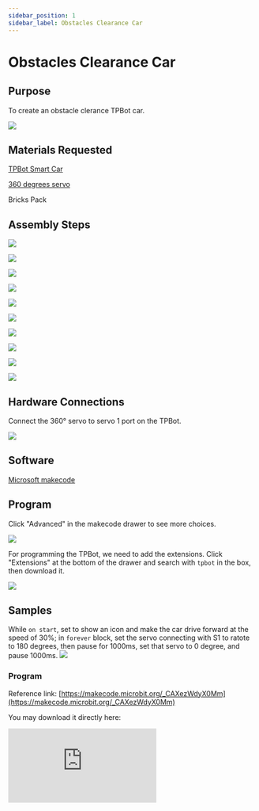 ```yaml
---
sidebar_position: 1
sidebar_label: Obstacles Clearance Car
---
```


# Obstacles Clearance Car

## Purpose

To create an obstacle clerance TPBot car.


![](./images/tpbot-brick-expansion-case-01-01.png)

## Materials Requested


[TPBot Smart Car](https://www.elecfreaks.com/tpbot.html)

[360 degrees servo](https://www.elecfreaks.com/geekservo-2kg-360-degrees-compatible-with-lego.html)

Bricks Pack



## Assembly Steps

![](./images/tpbot-brick-expansion-step-01-01.png)

![](./images/tpbot-brick-expansion-step-01-02.png)

![](./images/tpbot-brick-expansion-step-01-03.png)

![](./images/tpbot-brick-expansion-step-01-04.png)

![](./images/tpbot-brick-expansion-step-01-05.png)

![](./images/tpbot-brick-expansion-step-01-06.png)

![](./images/tpbot-brick-expansion-step-01-07.png)

![](./images/tpbot-brick-expansion-step-01-08.png)

![](./images/tpbot-brick-expansion-step-01-09.png)

![](./images/tpbot-brick-expansion-step-01-10.png)



## Hardware Connections

Connect the 360° servo to servo 1 port on the TPBot.

![](./images/tpbot-brick-expansion-case-01-02.png)


## Software

[Microsoft makecode](https://makecode.microbit.org/#)


## Program



Click "Advanced" in the makecode drawer to see more choices.

![](./images/tpbot-brick-expansion-case-01-03.png)

For programming the TPBot, we need to add the extensions. Click "Extensions" at the bottom of the drawer and search with `tpbot` in the box, then download it.

![](./images/tpbot-brick-expansion-case-01-04.png)


## Samples

While `on start`, set to show an icon and make the car drive forward at the speed of 30%; in `forever` block, set the servo connecting with S1 to ratote to 180 degrees, then pause for 1000ms, set that servo to 0 degree, and pause 1000ms.
![](./images/tpbot-brick-expansion-case-01-05.png)


### Program

Reference link: [https://makecode.microbit.org/_CAXezWdyX0Mm](https://makecode.microbit.org/_CAXezWdyX0Mm)

You may download it directly here:

<div
    style={{
        position: 'relative',
        paddingBottom: '60%',
        overflow: 'hidden',
    }}
>
    <iframe
        src="https://makecode.microbit.org/_CAXezWdyX0Mm"
        frameborder="0"
        sandbox="allow-popups allow-forms allow-scripts allow-same-origin"
        style={{
            position: 'absolute',
            width: '100%',
            height: '100%',
        }}
    />
</div>

## Conclusion


The cart moves forward and the servo continues rotating in different directions.
